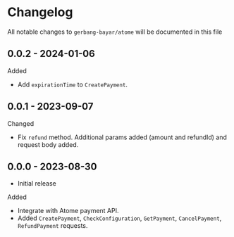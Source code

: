 # Changelog

All notable changes to `gerbang-bayar/atome` will be documented in this file

## 0.0.2 - 2024-01-06

Added
- Add `expirationTime` to `CreatePayment`.

## 0.0.1 - 2023-09-07

Changed
- Fix `refund` method. Additional params added (amount and refundId) and request body added.

## 0.0.0 - 2023-08-30

- Initial release

Added
- Integrate with Atome payment API.
- Added `CreatePayment`, `CheckConfiguration`, `GetPayment`, `CancelPayment`, `RefundPayment` requests.
